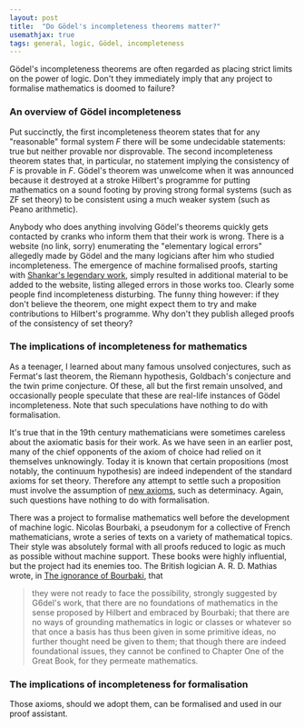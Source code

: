 ```yaml
---
layout: post
title:  "Do Gödel's incompleteness theorems matter?"
usemathjax: true 
tags: general, logic, Gödel, incompleteness
---
```


Gödel's incompleteness theorems are often regarded as placing strict limits on the power of logic. Don't they immediately imply that any project to formalise mathematics is doomed to failure?

### An overview of Gödel incompleteness

Put succinctly, the first incompleteness theorem states that for any "reasonable" formal system $F$ there will be some undecidable statements: true but neither provable nor disprovable. The second incompleteness theorem states that, in particular, no statement implying the consistency of $F$ is provable in $F$. Gödel's theorem was unwelcome when it was announced because it destroyed at a stroke Hilbert's programme for putting mathematics on a sound footing by proving strong formal systems (such as ZF set theory) to be consistent using a much weaker system (such as Peano arithmetic).

Anybody who does anything involving Gödel's theorems quickly gets contacted by cranks who inform them that their work is wrong. There is a website (no link, sorry) enumerating the "elementary logical errors" allegedly made by Gödel and the many logicians after him who studied incompleteness. The emergence of machine formalised proofs, starting with [Shankar's legendary work](https://doi.org/10.1017/CBO9780511569883), simply resulted in additional material to be added to the website, listing alleged errors in those works too. Clearly some people find incompleteness disturbing. The funny thing however: if they don't believe the theorem, one might expect them to try and make contributions to Hilbert's programme. Why don't they publish alleged proofs of the consistency of set theory?

### The implications of incompleteness for mathematics

As a teenager, I learned about many famous unsolved conjectures, such as Fermat's last theorem, the Riemann hypothesis, Goldbach's conjecture and the twin prime conjecture. Of these, all but the first remain unsolved, and occasionally people speculate that these are real-life instances of Gödel incompleteness. Note that such speculations have nothing to do with formalisation.

It's true that in the 19th century mathematicians were sometimes careless about the axiomatic basis for their work. As we have seen in an earlier post, many of the chief opponents of the axiom of choice had relied on it themselves unknowingly. Today it is known that certain propositions (most notably, the continuum hypothesis) are indeed independent of the standard axioms for set theory. Therefore any attempt to settle such a proposition must involve the assumption of [new axioms](https://plato.stanford.edu/entries/large-cardinals-determinacy/), such as determinacy. Again, such questions have nothing to do with formalisation. 

There was a project to formalise mathematics well before the development of machine logic. Nicolas Bourbaki, a pseudonym for a collective of French mathematicians, wrote a series of texts on a variety of mathematical topics. Their style was absolutely formal with all proofs reduced to logic as much as possible without machine support. These books were highly influential, but the project had its enemies too. The British logician A. R. D. Mathias wrote, in [The ignorance of Bourbaki](http://dx.doi.org/10.1007/BF03025863), that

> they were not ready to face the possibility, strongly suggested by G6del's work, that there are no foundations of mathematics in the sense proposed by Hilbert and embraced by Bourbaki; that there are no ways of grounding mathematics in logic or classes or whatever so that once a basis has thus been given in some primitive ideas, no further thought need be given to them; that though there are indeed foundational issues, they cannot be confined to Chapter One of the Great Book, for they permeate mathematics. 




### The implications of incompleteness for formalisation

Those axioms, should we adopt them, can be formalised and used in our proof assistant.
